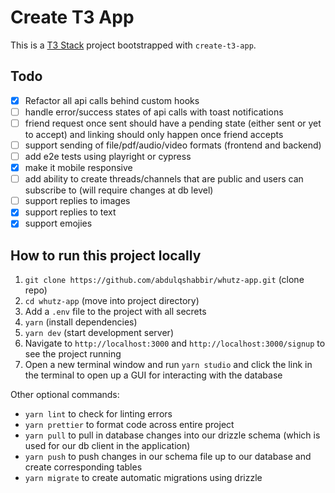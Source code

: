 # Create T3 App

This is a [T3 Stack](https://create.t3.gg/) project bootstrapped with `create-t3-app`.

## Todo

- [x] Refactor all api calls behind custom hooks
- [ ] handle error/success states of api calls with toast notifications
- [ ] friend request once sent should have a pending state (either sent or yet to accept) and linking should only happen once friend accepts
- [ ] support sending of file/pdf/audio/video formats (frontend and backend)
- [ ] add e2e tests using playright or cypress
- [x] make it mobile responsive
- [ ] add ability to create threads/channels that are public and users can subscribe to (will require changes at db level)
- [ ] support replies to images
- [x] support replies to text
- [x] support emojies

## How to run this project locally

1. `git clone https://github.com/abdulqshabbir/whutz-app.git` (clone repo)
2. `cd whutz-app` (move into project directory)
3. Add a `.env` file to the project with all secrets
4. `yarn` (install dependencies)
5. `yarn dev` (start development server)
6. Navigate to `http://localhost:3000` and `http://localhost:3000/signup` to see the project running
7. Open a new terminal window and run `yarn studio` and click the link in the terminal to open up a GUI for interacting with the database

Other optional commands:

- `yarn lint` to check for linting errors
- `yarn prettier` to format code across entire project
- `yarn pull` to pull in database changes into our drizzle schema (which is used for our db client in the application)
- `yarn push` to push changes in our schema file up to our database and create corresponding tables
- `yarn migrate` to create automatic migrations using drizzle
